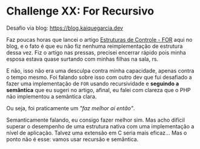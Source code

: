 # Challenge XX: For Recursivo

Desafio via blog: <https://blog.kaiquegarcia.dev>

Faz poucas horas que lancei o artigo [Estruturas de Controle - FOR](https://blog.kaiquegarcia.dev/php-para-iniciantes-estruturas-de-controle-for) aqui no blog, e o fato é que eu não fiz nenhuma reimplementação de estrutura dessa vez. Fiz o artigo nas pressas, precisei encerrar rápido pois minha esposa estava quase surtando com minhas filhas na sala, rs.

E não, isso não era uma desculpa contra minha capacidade, apenas contra o tempo mesmo. Foi falando sobre isso com outro dev que fui desafiado a fazer uma implementação de `FOR` usando recursividade e **seguindo a semântica** que eu sugeri no artigo, afinal, eu falei com clareza que o PHP não implementou a semântica clara.

Ou seja, foi praticamente um *"faz melhor aí então"*.

Semanticamente falando, eu consigo fazer melhor sim. Mas acho difícil superar o desempenho de uma estrutura nativa com uma implementação a nível de aplicação. Talvez uma extensão em C seria mais eficaz... Mas o ponto não é esse: vamos usar recursão e semântica.
